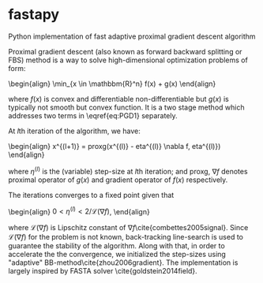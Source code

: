 # fastapy
Python implementation of fast adaptive proximal gradient descent algorithm

Proximal gradient descent (also known as forward backward splitting or FBS) 
method is a way to solve high-dimensional optimization problems of form: 

\begin{align} 
\min_{x \in \mathbbm{R}^n} f(x) + g(x)
\end{align}

where $f(x)$ is convex and differentiable non-differentiable but $g(x)$ is 
typically not smooth but convex function. It is a two stage method which 
addresses two terms in \eqref{eq:PGD1} separately.

At $l$th iteration of the algorithm, we have:

\begin{align} 
x^{(l+1)} = proxg(x^{(l)} - eta^{(l)} \nabla f, eta^{(l)})
\end{align}

where $\eta^{(l)}$ is the (variable) step-size at $l$th iteration; and proxg, 
$\nabla f$ denotes proximal operator of $g(x)$ and gradient operator of $f(x)$ 
respectively.

The iterations converges to a fixed point given that 

\begin{align}
$0 < \eta^{(l)} < 2/ \mathscr{L}(\nabla f)$, 
\end{align}

where $\mathscr{L}(\nabla f)$ is  Lipschitz constant of $\nabla f$\cite{combettes2005signal}. 
Since $\mathscr{L}(\nabla f)$ for the problem is not known, back-tracking line-search is
used to guarantee the stability of the algorithm. Along with that, in order to accelerate 
the the convergence, we initialized the step-sizes using "adaptive" BB-method\cite{zhou2006gradient}. 
The implementation is largely inspired by FASTA solver \cite{goldstein2014field}.
